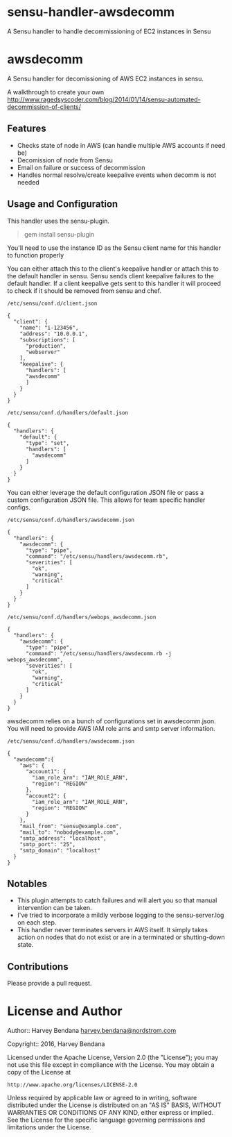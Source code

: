 # sensu-handler-awsdecomm
A Sensu handler to handle decommissioning of EC2 instances in Sensu

awsdecomm
=========

A Sensu handler for decomissioning of AWS EC2 instances in sensu.

A walkthrough to create your own http://www.ragedsyscoder.com/blog/2014/01/14/sensu-automated-decommission-of-clients/

Features
--------
* Checks state of node in AWS (can handle multiple AWS accounts if need be)
* Decomission of node from Sensu
* Email on failure or success of decommission
* Handles normal resolve/create keepalive events when decomm is not needed

Usage and Configuration
-----------------------
This handler uses the sensu-plugin.
  > gem install sensu-plugin

You'll need to use the instance ID as the Sensu client name for this handler to function properly

You can either attach this to the client's keepalive handler or attach this to the default handler in sensu.  Sensu sends client keepalive failures to the default handler.  If a client keepalive gets sent to this handler it will proceed to check if it should be removed from sensu and chef.

`/etc/sensu/conf.d/client.json`
````
{
  "client": {
    "name": "i-123456",
    "address": "10.0.0.1",
    "subscriptions": [
      "production",
      "webserver"
    ],
    "keepalive": {
      "handlers": [
      "awsdecomm"
      ]
    }
  }
}
````

`/etc/sensu/conf.d/handlers/default.json`
````
{
  "handlers": {
    "default": {
      "type": "set",
      "handlers": [
        "awsdecomm"
      ]
    }
  }
}
````

You can either leverage the default configuration JSON file or pass a custom configuration JSON file.
This allows for team specific handler configs.

`/etc/sensu/conf.d/handlers/awsdecomm.json`
````
{
  "handlers": {
    "awsdecomm": {
      "type": "pipe",
      "command": "/etc/sensu/handlers/awsdecomm.rb",
      "severities": [
        "ok",
        "warning",
        "critical"
      ]
    }
  }
}
````

`/etc/sensu/conf.d/handlers/webops_awsdecomm.json`
````
{
  "handlers": {
    "awsdecomm": {
      "type": "pipe",
      "command": "/etc/sensu/handlers/awsdecomm.rb -j webops_awsdecomm",
      "severities": [
        "ok",
        "warning",
        "critical"
      ]
    }
  }
}
````

awsdecomm relies on a bunch of configurations set in awsdecomm.json.  You will need to provide AWS IAM role arns and smtp server information.

`/etc/sensu/conf.d/handlers/awsdecomm.json`
````
{ 
  "awsdecomm":{
    "aws": {
      "account1": {
        "iam_role_arn": "IAM_ROLE_ARN",
        "region": "REGION"
      },
      "account2": {
        "iam_role_arn": "IAM_ROLE_ARN",
        "region": "REGION"
      }
    },
    "mail_from": "sensu@example.com",
    "mail_to": "nobody@example.com",
    "smtp_address": "localhost",
    "smtp_port": "25",
    "smtp_domain": "localhost"
  }
}
````

Notables
--------
* This plugin attempts to catch failures and will alert you so that manual intervention can be taken.
* I've tried to incorporate a mildly verbose logging to the sensu-server.log on each step.   
* This handler never terminates servers in AWS itself.  It simply takes action on nodes that do not exist or are in a terminated or shutting-down state.

Contributions
-------------
Please provide a pull request.  


License and Author
==================

Author:: Harvey Bendana <harvey.bendana@nordstrom.com>

Copyright:: 2016, Harvey Bendana

Licensed under the Apache License, Version 2.0 (the "License");
you may not use this file except in compliance with the License.
You may obtain a copy of the License at

    http://www.apache.org/licenses/LICENSE-2.0

Unless required by applicable law or agreed to in writing, software
distributed under the License is distributed on an "AS IS" BASIS,
WITHOUT WARRANTIES OR CONDITIONS OF ANY KIND, either express or implied.
See the License for the specific language governing permissions and
limitations under the License.
